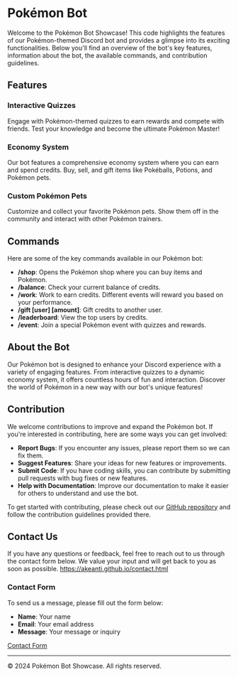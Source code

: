 # Pokémon Bot

Welcome to the Pokémon Bot Showcase! This code highlights the features of our Pokémon-themed Discord bot and provides a glimpse into its exciting functionalities. Below you'll find an overview of the bot's key features, information about the bot, the available commands, and contribution guidelines.

## Features

### Interactive Quizzes
Engage with Pokémon-themed quizzes to earn rewards and compete with friends. Test your knowledge and become the ultimate Pokémon Master!

### Economy System
Our bot features a comprehensive economy system where you can earn and spend credits. Buy, sell, and gift items like Pokéballs, Potions, and Pokémon pets.

### Custom Pokémon Pets
Customize and collect your favorite Pokémon pets. Show them off in the community and interact with other Pokémon trainers.

## Commands

Here are some of the key commands available in our Pokémon bot:

- **/shop**: Opens the Pokémon shop where you can buy items and Pokémon.
- **/balance**: Check your current balance of credits.
- **/work**: Work to earn credits. Different events will reward you based on your performance.
- **/gift [user] [amount]**: Gift credits to another user.
- **/leaderboard**: View the top users by credits.
- **/event**: Join a special Pokémon event with quizzes and rewards.

## About the Bot

Our Pokémon bot is designed to enhance your Discord experience with a variety of engaging features. From interactive quizzes to a dynamic economy system, it offers countless hours of fun and interaction. Discover the world of Pokémon in a new way with our bot's unique features!

## Contribution

We welcome contributions to improve and expand the Pokémon bot. If you're interested in contributing, here are some ways you can get involved:

- **Report Bugs**: If you encounter any issues, please report them so we can fix them.
- **Suggest Features**: Share your ideas for new features or improvements.
- **Submit Code**: If you have coding skills, you can contribute by submitting pull requests with bug fixes or new features.
- **Help with Documentation**: Improve our documentation to make it easier for others to understand and use the bot.

To get started with contributing, please check out our [GitHub repository](https://github.com/akeanti/Pokemon-Bot) and follow the contribution guidelines provided there.

## Contact Us

If you have any questions or feedback, feel free to reach out to us through the contact form below. We value your input and will get back to you as soon as possible.
https://akeanti.github.io/contact.html

### Contact Form

To send us a message, please fill out the form below:

- **Name**: Your name
- **Email**: Your email address
- **Message**: Your message or inquiry

[Contact Form](https://akeanti.github.io/contact.html)

---

&copy; 2024 Pokémon Bot Showcase. All rights reserved.

